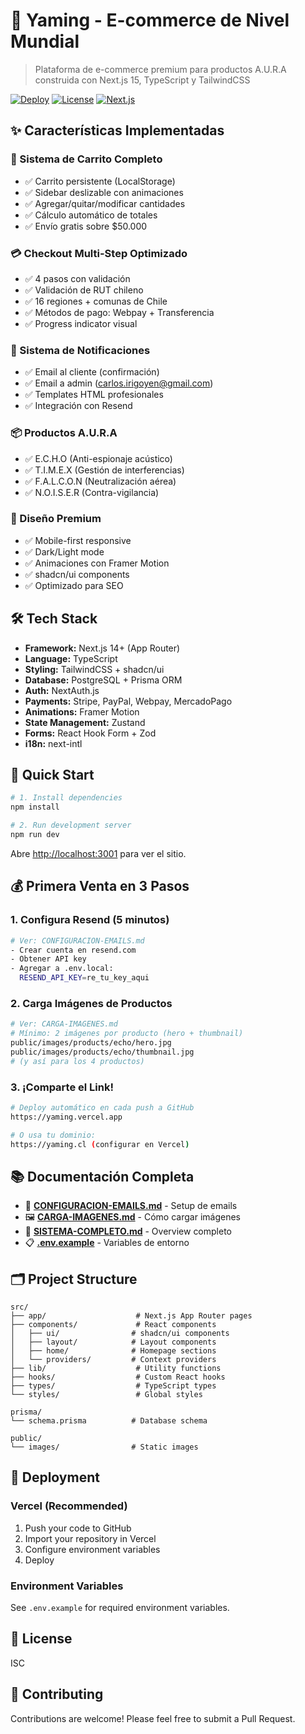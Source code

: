 # 🚀 Yaming - E-commerce de Nivel Mundial

> Plataforma de e-commerce premium para productos A.U.R.A construida con Next.js 15, TypeScript y TailwindCSS

[![Deploy](https://img.shields.io/badge/Deploy-Vercel-black)](https://yaming.vercel.app)
[![License](https://img.shields.io/badge/license-ISC-blue.svg)](LICENSE)
[![Next.js](https://img.shields.io/badge/Next.js-15-black)](https://nextjs.org/)

## ✨ Características Implementadas

### 🛒 Sistema de Carrito Completo
- ✅ Carrito persistente (LocalStorage)
- ✅ Sidebar deslizable con animaciones
- ✅ Agregar/quitar/modificar cantidades
- ✅ Cálculo automático de totales
- ✅ Envío gratis sobre $50.000

### 💳 Checkout Multi-Step Optimizado
- ✅ 4 pasos con validación
- ✅ Validación de RUT chileno
- ✅ 16 regiones + comunas de Chile
- ✅ Métodos de pago: Webpay + Transferencia
- ✅ Progress indicator visual

### 📧 Sistema de Notificaciones
- ✅ Email al cliente (confirmación)
- ✅ Email a admin (carlos.irigoyen@gmail.com)
- ✅ Templates HTML profesionales
- ✅ Integración con Resend

### 📦 Productos A.U.R.A
- ✅ E.C.H.O (Anti-espionaje acústico)
- ✅ T.I.M.E.X (Gestión de interferencias)
- ✅ F.A.L.C.O.N (Neutralización aérea)
- ✅ N.O.I.S.E.R (Contra-vigilancia)

### 🎨 Diseño Premium
- ✅ Mobile-first responsive
- ✅ Dark/Light mode
- ✅ Animaciones con Framer Motion
- ✅ shadcn/ui components
- ✅ Optimizado para SEO

## 🛠️ Tech Stack

- **Framework:** Next.js 14+ (App Router)
- **Language:** TypeScript
- **Styling:** TailwindCSS + shadcn/ui
- **Database:** PostgreSQL + Prisma ORM
- **Auth:** NextAuth.js
- **Payments:** Stripe, PayPal, Webpay, MercadoPago
- **Animations:** Framer Motion
- **State Management:** Zustand
- **Forms:** React Hook Form + Zod
- **i18n:** next-intl

## 🚀 Quick Start

```bash
# 1. Install dependencies
npm install

# 2. Run development server
npm run dev
```

Abre [http://localhost:3001](http://localhost:3001) para ver el sitio.

## 💰 Primera Venta en 3 Pasos

### 1. Configura Resend (5 minutos)
```bash
# Ver: CONFIGURACION-EMAILS.md
- Crear cuenta en resend.com
- Obtener API key
- Agregar a .env.local:
  RESEND_API_KEY=re_tu_key_aqui
```

### 2. Carga Imágenes de Productos
```bash
# Ver: CARGA-IMAGENES.md
# Mínimo: 2 imágenes por producto (hero + thumbnail)
public/images/products/echo/hero.jpg
public/images/products/echo/thumbnail.jpg
# (y así para los 4 productos)
```

### 3. ¡Comparte el Link!
```bash
# Deploy automático en cada push a GitHub
https://yaming.vercel.app

# O usa tu dominio:
https://yaming.cl (configurar en Vercel)
```

## 📚 Documentación Completa

- 📧 **[CONFIGURACION-EMAILS.md](CONFIGURACION-EMAILS.md)** - Setup de emails
- 🖼️ **[CARGA-IMAGENES.md](CARGA-IMAGENES.md)** - Cómo cargar imágenes
- 🎉 **[SISTEMA-COMPLETO.md](SISTEMA-COMPLETO.md)** - Overview completo
- 📋 **[.env.example](.env.example)** - Variables de entorno

## 🗂️ Project Structure

```
src/
├── app/                    # Next.js App Router pages
├── components/             # React components
│   ├── ui/                # shadcn/ui components
│   ├── layout/            # Layout components
│   ├── home/              # Homepage sections
│   └── providers/         # Context providers
├── lib/                    # Utility functions
├── hooks/                  # Custom React hooks
├── types/                  # TypeScript types
└── styles/                 # Global styles

prisma/
└── schema.prisma          # Database schema

public/
└── images/                # Static images
```

## 🚀 Deployment

### Vercel (Recommended)

1. Push your code to GitHub
2. Import your repository in Vercel
3. Configure environment variables
4. Deploy

### Environment Variables

See `.env.example` for required environment variables.

## 📝 License

ISC

## 🤝 Contributing

Contributions are welcome! Please feel free to submit a Pull Request.

